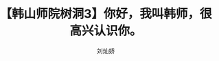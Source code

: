 ---
layout:		post
title:		"【韩山师院树洞3】你好，我叫韩师，很高兴认识你。"
msg:		微信稿件专场
category:	推送编辑
author:     "刘灿娇"
o_link:		https://mp.weixin.qq.com/s/bfUS8G5mOT7WqRZ6--dG_g
---